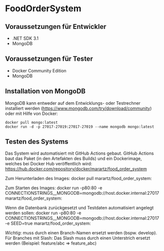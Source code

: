 # FoodOrderSystem

## Voraussetzungen für Entwickler
- .NET SDK 3.1
- MongoDB

## Voraussetzungen für Tester
- Docker Community Edition
- MongoDB

## Installation von MongoDB
MongoDB kann entweder auf dem Entwicklungs- oder Testrechner installiert werden (https://www.mongodb.com/try/download/community)
oder mit Hilfe von Docker:

    docker pull mongo:latest
    docker run -d -p 27017-27019:27017-27019 --name mongodb mongo:latest

## Testen des Systems
Das System wird automatisiert mit GitHub Actions gebaut. GitHub Actions baut das Paket (in den Artefakten des Builds)
und ein Dockerimage, welches bei Docker Hub veröffentlich wird: https://hub.docker.com/repository/docker/marartz/food_order_system

Zum Herunterladen des Images:
    docker pull marartz/food_order_system:<tag>

Zum Starten des Images:
    docker run -p80:80 -e CONNECTIONSTRINGS__MONGODB=mongodb://host.docker.internal:27017 marartz/food_order_system:<tag>
    
Wenn die Datenbank zurückgesetzt und Testdaten automatisiert angelegt werden sollen:
    docker run -p80:80 -e CONNECTIONSTRINGS__MONGODB=mongodb://host.docker.internal:27017 -e SEED=true marartz/food_order_system:<tag>

*Wichtig*: <tag> muss durch einen Branch-Namen ersetzt werden (bspw. develop). Für Branches mit Slash: Das Slash muss durch
einen Unterstrich ersetzt werden (Beispiel: feature/abc => feature_abc)

